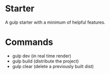 # Starter
A gulp starter with a minimum of helpful features.

# Commands
  - gulp dev (in real time render)
  - gulp build (distribute the project)
  - gulp clear (delete a previously built dist)

